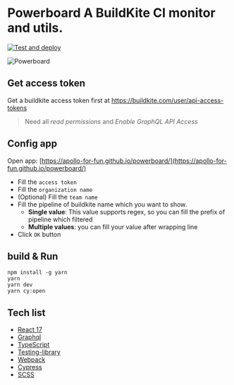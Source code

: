 # **Powerboard** A BuildKite CI monitor and utils.

[![Test and deploy](https://github.com/Apollo-for-fun/Buildkite-Dashboard/actions/workflows/main.yml/badge.svg)](https://github.com/Apollo-for-fun/Buildkite-Dashboard/actions/workflows/main.yml)

![Powerboard](./src/assets/Buildkite-dashboard.gif)

## Get access token

Get a buildkite access token first at https://buildkite.com/user/api-access-tokens

> Need all _read permissions_ and _Enable GraphQL API Access_

## Config app

Open app: [https://apollo-for-fun.github.io/powerboard/](https://apollo-for-fun.github.io/powerboard/)

* Fill the `access token`
* Fill the `organization name`
* (Optional) Fill the `team name`
* Fill the pipeline of buildkite name which you want to show.
  * __Single value__: This value supports regex, so you can fill the prefix of pipeline which filtered
  * __Multiple values__: you can fill your value after wrapping line
* Click `OK` button

## build & Run

```shell
npm install -g yarn
yarn
yarn dev
yarn cy:open
```

## Tech list

* [React 17](https://reactjs.org/)
* [Graphql](https://graphql.org/)
* [TypeScript](https://www.typescriptlang.org/)
* [Testing-library](https://testing-library.com/docs/react-testing-library/intro/)
* [Webpack](https://webpack.js.org/)
* [Cypress](https://www.cypress.io/)
* [SCSS](https://sass-lang.com/)
